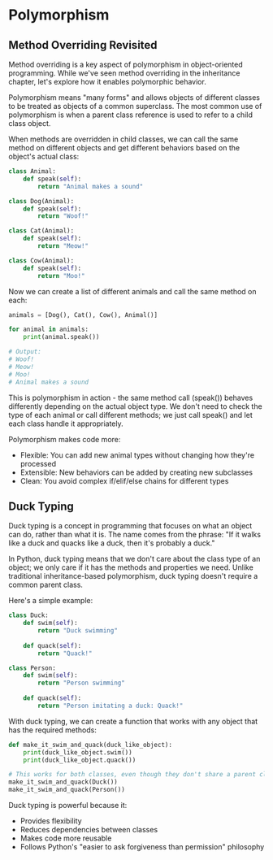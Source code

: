 # Polymorphism

## Method Overriding Revisited

Method overriding is a key aspect of polymorphism in object-oriented programming. While we've seen method overriding in the inheritance chapter, let's explore how it enables polymorphic behavior.

Polymorphism means "many forms" and allows objects of different classes to be treated as objects of a common superclass. The most common use of polymorphism is when a parent class reference is used to refer to a child class object.

When methods are overridden in child classes, we can call the same method on different objects and get different behaviors based on the object's actual class:
```python
class Animal:
    def speak(self):
        return "Animal makes a sound"

class Dog(Animal):
    def speak(self):
        return "Woof!"

class Cat(Animal):
    def speak(self):
        return "Meow!"

class Cow(Animal):
    def speak(self):
        return "Moo!"
```
Now we can create a list of different animals and call the same method on each:
```python
animals = [Dog(), Cat(), Cow(), Animal()]

for animal in animals:
    print(animal.speak())

# Output:
# Woof!
# Meow!
# Moo!
# Animal makes a sound
```
This is polymorphism in action - the same method call (speak()) behaves differently depending on the actual object type. We don't need to check the type of each animal or call different methods; we just call speak() and let each class handle it appropriately.

Polymorphism makes code more:

- Flexible: You can add new animal types without changing how they're processed
- Extensible: New behaviors can be added by creating new subclasses
- Clean: You avoid complex if/elif/else chains for different types

## Duck Typing

Duck typing is a concept in programming that focuses on what an object can do, rather than what it is. The name comes from the phrase: "If it walks like a duck and quacks like a duck, then it's probably a duck."

In Python, duck typing means that we don't care about the class type of an object; we only care if it has the methods and properties we need. Unlike traditional inheritance-based polymorphism, duck typing doesn't require a common parent class.

Here's a simple example:
```python
class Duck:
    def swim(self):
        return "Duck swimming"
    
    def quack(self):
        return "Quack!"

class Person:
    def swim(self):
        return "Person swimming"
    
    def quack(self):
        return "Person imitating a duck: Quack!"
```
With duck typing, we can create a function that works with any object that has the required methods:
```python
def make_it_swim_and_quack(duck_like_object):
    print(duck_like_object.swim())
    print(duck_like_object.quack())

# This works for both classes, even though they don't share a parent class
make_it_swim_and_quack(Duck())
make_it_swim_and_quack(Person())
```
Duck typing is powerful because it:

- Provides flexibility
- Reduces dependencies between classes
- Makes code more reusable
- Follows Python's "easier to ask forgiveness than permission" philosophy

